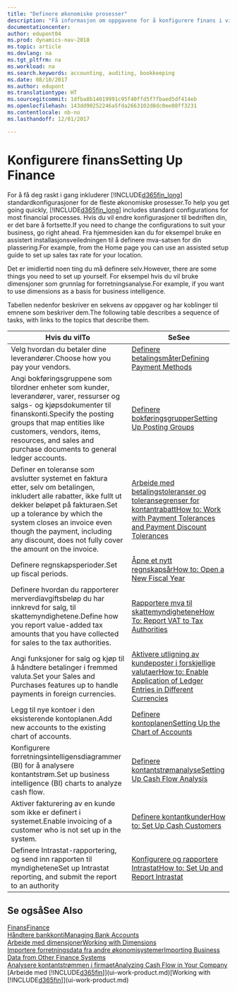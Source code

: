 ```yaml
---
title: "Definere økonomiske prosesser"
description: "Få informasjon om oppgavene for å konfigurere finans i virksomheten slik at alle regnskaps-, revisjons- og bokføringsbehov dekkes."
documentationcenter: 
author: edupont04
ms.prod: dynamics-nav-2018
ms.topic: article
ms.devlang: na
ms.tgt_pltfrm: na
ms.workload: na
ms.search.keywords: accounting, auditing, bookkeeping
ms.date: 08/10/2017
ms.author: edupont
ms.translationtype: HT
ms.sourcegitcommit: 1dfba8b14019991c95f40ffd5f7fbaed5df414eb
ms.openlocfilehash: 143dd90252246a5fda2663102d8dc0ee08ff3231
ms.contentlocale: nb-no
ms.lasthandoff: 12/01/2017

---
```

# <a name="setting-up-finance"></a><span data-ttu-id="6a493-103">Konfigurere finans</span><span class="sxs-lookup"><span data-stu-id="6a493-103">Setting Up Finance</span></span>
<span data-ttu-id="6a493-104">For å få deg raskt i gang inkluderer [!INCLUDE[d365fin_long](includes/d365fin_long_md.md)] standardkonfigurasjoner for de fleste økonomiske prosesser.</span><span class="sxs-lookup"><span data-stu-id="6a493-104">To help you get going quickly, [!INCLUDE[d365fin_long](includes/d365fin_long_md.md)] includes standard configurations for most financial processes.</span></span> <span data-ttu-id="6a493-105">Hvis du vil endre konfigurasjoner til bedriften din, er det bare å fortsette.</span><span class="sxs-lookup"><span data-stu-id="6a493-105">If you need to change the configurations to suit your business, go right ahead.</span></span> <span data-ttu-id="6a493-106">Fra hjemmesiden kan du for eksempel bruke en assistert installasjonsveiledningen til å definere mva-satsen for din plassering.</span><span class="sxs-lookup"><span data-stu-id="6a493-106">For example, from the Home page you can use an assisted setup guide to set up sales tax rate for your location.</span></span>  

<span data-ttu-id="6a493-107">Det er imidlertid noen ting du må definere selv.</span><span class="sxs-lookup"><span data-stu-id="6a493-107">However, there are some things you need to set up yourself.</span></span> <span data-ttu-id="6a493-108">For eksempel hvis du vil bruke dimensjoner som grunnlag for forretningsanalyse.</span><span class="sxs-lookup"><span data-stu-id="6a493-108">For example, if you want to use dimensions as a basis for business intelligence.</span></span>  

<span data-ttu-id="6a493-109">Tabellen nedenfor beskriver en sekvens av oppgaver og har koblinger til emnene som beskriver dem.</span><span class="sxs-lookup"><span data-stu-id="6a493-109">The following table describes a sequence of tasks, with links to the topics that describe them.</span></span>

| <span data-ttu-id="6a493-110">Hvis du vil</span><span class="sxs-lookup"><span data-stu-id="6a493-110">To</span></span> | <span data-ttu-id="6a493-111">Se</span><span class="sxs-lookup"><span data-stu-id="6a493-111">See</span></span> |
| --- | --- |
| <span data-ttu-id="6a493-112">Velg hvordan du betaler dine leverandører.</span><span class="sxs-lookup"><span data-stu-id="6a493-112">Choose how you pay your vendors.</span></span> |[<span data-ttu-id="6a493-113">Definere betalingsmåter</span><span class="sxs-lookup"><span data-stu-id="6a493-113">Defining Payment Methods</span></span>](finance-payment-methods.md) |
| <span data-ttu-id="6a493-114">Angi bokføringsgruppene som tilordner enheter som kunder, leverandører, varer, ressurser og salgs- og kjøpsdokumenter til finanskonti.</span><span class="sxs-lookup"><span data-stu-id="6a493-114">Specify the posting groups that map entities like customers, vendors, items, resources, and sales and purchase documents to general ledger accounts.</span></span> |[<span data-ttu-id="6a493-115">Definere bokføringsgrupper</span><span class="sxs-lookup"><span data-stu-id="6a493-115">Setting Up Posting Groups</span></span>](finance-posting-groups.md)|
|<span data-ttu-id="6a493-116">Definer en toleranse som avslutter systemet en faktura etter, selv om betalingen, inkludert alle rabatter, ikke fullt ut dekker beløpet på fakturaen.</span><span class="sxs-lookup"><span data-stu-id="6a493-116">Set up a tolerance by which the system closes an invoice even though the payment, including any discount, does not fully cover the amount on the invoice.</span></span>|[<span data-ttu-id="6a493-117">Arbeide med betalingstoleranser og toleransegrenser for kontantrabatt</span><span class="sxs-lookup"><span data-stu-id="6a493-117">How to: Work with Payment Tolerances and Payment Discount Tolerances</span></span>](finance-payment-tolerance-and-payment-discount-tolerance.md)|
| <span data-ttu-id="6a493-118">Definere regnskapsperioder.</span><span class="sxs-lookup"><span data-stu-id="6a493-118">Set up fiscal periods.</span></span> |[<span data-ttu-id="6a493-119">Åpne et nytt regnskapsår</span><span class="sxs-lookup"><span data-stu-id="6a493-119">How to: Open a New Fiscal Year</span></span>](finance-how-open-new-fiscal-year.md) |
| <span data-ttu-id="6a493-120">Definere hvordan du rapporterer merverdiavgiftsbeløp du har innkrevd for salg, til skattemyndighetene.</span><span class="sxs-lookup"><span data-stu-id="6a493-120">Define how you report value-added tax amounts that you have collected for sales to the tax authorities.</span></span> |[<span data-ttu-id="6a493-121">Rapportere mva til skattemyndighetene</span><span class="sxs-lookup"><span data-stu-id="6a493-121">How To: Report VAT to Tax Authorities</span></span>](finance-how-report-vat.md)|
| <span data-ttu-id="6a493-122">Angi funksjoner for salg og kjøp til å håndtere betalinger i fremmed valuta.</span><span class="sxs-lookup"><span data-stu-id="6a493-122">Set your Sales and Purchases features up to handle payments in foreign currencies.</span></span>|[<span data-ttu-id="6a493-123">Aktivere utligning av kundeposter i forskjellige valutaer</span><span class="sxs-lookup"><span data-stu-id="6a493-123">How to: Enable Application of Ledger Entries in Different Currencies</span></span>](finance-how-enable-application-ledger-entries-different-currencies.md)
| <span data-ttu-id="6a493-124">Legg til nye kontoer i den eksisterende kontoplanen.</span><span class="sxs-lookup"><span data-stu-id="6a493-124">Add new accounts to the existing chart of accounts.</span></span> |[<span data-ttu-id="6a493-125">Definere kontoplanen</span><span class="sxs-lookup"><span data-stu-id="6a493-125">Setting Up the Chart of Accounts</span></span>](finance-setup-chart-accounts.md) |
| <span data-ttu-id="6a493-126">Konfigurere forretningsintelligensdiagrammer (BI) for å analysere kontantstrøm.</span><span class="sxs-lookup"><span data-stu-id="6a493-126">Set up business intelligence (BI) charts to analyze cash flow.</span></span> |[<span data-ttu-id="6a493-127">Definere kontantstrømanalyse</span><span class="sxs-lookup"><span data-stu-id="6a493-127">Setting Up Cash Flow Analysis</span></span>](finance-setup-cash-flow-analyses.md) |
|<span data-ttu-id="6a493-128">Aktiver fakturering av en kunde som ikke er definert i systemet.</span><span class="sxs-lookup"><span data-stu-id="6a493-128">Enable invoicing of a customer who is not set up in the system.</span></span>|[<span data-ttu-id="6a493-129">Definere kontantkunder</span><span class="sxs-lookup"><span data-stu-id="6a493-129">How to: Set Up Cash Customers</span></span>](finance-how-to-set-up-cash-customers.md)|
| <span data-ttu-id="6a493-130">Definere Intrastat-rapportering, og send inn rapporten til myndighetene</span><span class="sxs-lookup"><span data-stu-id="6a493-130">Set up Intrastat reporting, and submit the report to an authority</span></span> | [<span data-ttu-id="6a493-131">Konfigurere og rapportere Intrastat</span><span class="sxs-lookup"><span data-stu-id="6a493-131">How to: Set Up and Report Intrastat</span></span>](finance-how-setup-report-intrastat.md)|

## <a name="see-also"></a><span data-ttu-id="6a493-132">Se også</span><span class="sxs-lookup"><span data-stu-id="6a493-132">See Also</span></span>
[<span data-ttu-id="6a493-133">Finans</span><span class="sxs-lookup"><span data-stu-id="6a493-133">Finance</span></span>](finance.md)  
[<span data-ttu-id="6a493-134">Håndtere bankkonti</span><span class="sxs-lookup"><span data-stu-id="6a493-134">Managing Bank Accounts</span></span>](bank-manage-bank-accounts.md)  
[<span data-ttu-id="6a493-135">Arbeide med dimensjoner</span><span class="sxs-lookup"><span data-stu-id="6a493-135">Working with Dimensions</span></span>](finance-dimensions.md)  
[<span data-ttu-id="6a493-136">Importere forretningsdata fra andre økonomisystemer</span><span class="sxs-lookup"><span data-stu-id="6a493-136">Importing Business Data from Other Finance Systems</span></span>](upload-data.md)  
[<span data-ttu-id="6a493-137">Analysere kontantstrømmen i firmaet</span><span class="sxs-lookup"><span data-stu-id="6a493-137">Analyzing Cash Flow in Your Company</span></span>](finance-analyze-cash-flow.md)  
<span data-ttu-id="6a493-138">[Arbeide med [!INCLUDE[d365fin](includes/d365fin_md.md)]](ui-work-product.md)</span><span class="sxs-lookup"><span data-stu-id="6a493-138">[Working with [!INCLUDE[d365fin](includes/d365fin_md.md)]](ui-work-product.md)</span></span>  

##

